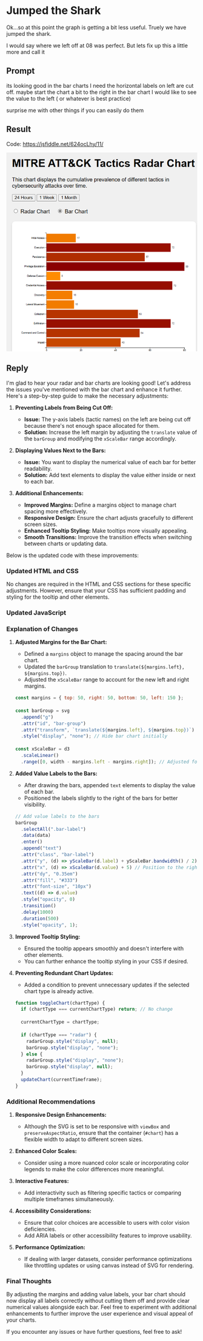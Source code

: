 # Jumped the Shark

Ok...so at this point the graph is getting a bit less useful. Truely we have jumped the shark.

I would say where we left off at 08 was perfect. But lets fix up this a little more and call it



## Prompt

its looking good
in the bar charts I need
the horizontal labels on left are cut off. maybe start the chart a bit to the right
in the bar chart I would like to see the value to the left ( or whatever is best practice)

surprise me with other things if you can easily do them

## Result

Code: https://jsfiddle.net/624ocLhy/11/

![Result](radar11.png)

## Reply

I'm glad to hear your radar and bar charts are looking good! Let's address the issues you've mentioned with the bar chart and enhance it further. Here's a step-by-step guide to make the necessary adjustments:

1. **Preventing Labels from Being Cut Off:**

   - **Issue:** The y-axis labels (tactic names) on the left are being cut off because there's not enough space allocated for them.
   - **Solution:** Increase the left margin by adjusting the `translate` value of the `barGroup` and modifying the `xScaleBar` range accordingly.

2. **Displaying Values Next to the Bars:**

   - **Issue:** You want to display the numerical value of each bar for better readability.
   - **Solution:** Add text elements to display the value either inside or next to each bar.

3. **Additional Enhancements:**
   - **Improved Margins:** Define a margins object to manage chart spacing more effectively.
   - **Responsive Design:** Ensure the chart adjusts gracefully to different screen sizes.
   - **Enhanced Tooltip Styling:** Make tooltips more visually appealing.
   - **Smooth Transitions:** Improve the transition effects when switching between charts or updating data.

Below is the updated code with these improvements:

### Updated HTML and CSS

No changes are required in the HTML and CSS sections for these specific adjustments. However, ensure that your CSS has sufficient padding and styling for the tooltip and other elements.

### Updated JavaScript

### Explanation of Changes

1. **Adjusted Margins for the Bar Chart:**

   - Defined a `margins` object to manage the spacing around the bar chart.
   - Updated the `barGroup` translation to `translate(${margins.left}, ${margins.top})`.
   - Adjusted the `xScaleBar` range to account for the new left and right margins.

   ```javascript
   const margins = { top: 50, right: 50, bottom: 50, left: 150 };

   const barGroup = svg
     .append("g")
     .attr("id", "bar-group")
     .attr("transform", `translate(${margins.left}, ${margins.top})`)
     .style("display", "none"); // Hide bar chart initially

   const xScaleBar = d3
     .scaleLinear()
     .range([0, width - margins.left - margins.right]); // Adjusted for margins
   ```

2. **Added Value Labels to the Bars:**

   - After drawing the bars, appended `text` elements to display the value of each bar.
   - Positioned the labels slightly to the right of the bars for better visibility.

   ```javascript
   // Add value labels to the bars
   barGroup
     .selectAll(".bar-label")
     .data(data)
     .enter()
     .append("text")
     .attr("class", "bar-label")
     .attr("y", (d) => yScaleBar(d.label) + yScaleBar.bandwidth() / 2)
     .attr("x", (d) => xScaleBar(d.value) + 5) // Position to the right of the bar
     .attr("dy", "0.35em")
     .attr("fill", "#333")
     .attr("font-size", "10px")
     .text((d) => d.value)
     .style("opacity", 0)
     .transition()
     .delay(1000)
     .duration(500)
     .style("opacity", 1);
   ```

3. **Improved Tooltip Styling:**

   - Ensured the tooltip appears smoothly and doesn't interfere with other elements.
   - You can further enhance the tooltip styling in your CSS if desired.

4. **Preventing Redundant Chart Updates:**

   - Added a condition to prevent unnecessary updates if the selected chart type is already active.

   ```javascript
   function toggleChart(chartType) {
     if (chartType === currentChartType) return; // No change

     currentChartType = chartType;

     if (chartType === "radar") {
       radarGroup.style("display", null);
       barGroup.style("display", "none");
     } else {
       radarGroup.style("display", "none");
       barGroup.style("display", null);
     }
     updateChart(currentTimeframe);
   }
   ```

### Additional Recommendations

1. **Responsive Design Enhancements:**

   - Although the SVG is set to be responsive with `viewBox` and `preserveAspectRatio`, ensure that the container (`#chart`) has a flexible width to adapt to different screen sizes.

2. **Enhanced Color Scales:**

   - Consider using a more nuanced color scale or incorporating color legends to make the color differences more meaningful.

3. **Interactive Features:**

   - Add interactivity such as filtering specific tactics or comparing multiple timeframes simultaneously.

4. **Accessibility Considerations:**

   - Ensure that color choices are accessible to users with color vision deficiencies.
   - Add ARIA labels or other accessibility features to improve usability.

5. **Performance Optimization:**
   - If dealing with larger datasets, consider performance optimizations like throttling updates or using canvas instead of SVG for rendering.

### Final Thoughts

By adjusting the margins and adding value labels, your bar chart should now display all labels correctly without cutting them off and provide clear numerical values alongside each bar. Feel free to experiment with additional enhancements to further improve the user experience and visual appeal of your charts.

If you encounter any issues or have further questions, feel free to ask!
